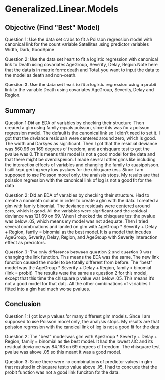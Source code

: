 # Generalized.Linear.Models

## Objective (Find "Best" Model)
Question 1: Use the data set crabs to fit a Poisson regression model with canonical link for the count variable Satellites using predictor variables Width, Dark, GoodSpine

Question 2: Use the data set heart to fit a logistic regression with canonical link to Death using covariates AgeGroup, Severity, Delay, Region.Note here that the data is in matrix form: death and Total, you want to input the data to the model as death and non-death.

Question 3: Use the data set heart to fit a logistic regression using a probit link to the variable Death using covariates AgeGroup, Severity, Delay and Region.

## Summary
Question 1:Did an EDA of variables by checking their structure. Then created a glm using family equals poisson, since this was for a poisson regression model. The default is the canonical link so I didn’t need to set it. I got that the deviance residuals were centered around zero, which is good. The width and Darkyes as significant. Then I got that the residual deviance was 560.96 on 169 degrees of freedom, and a chisquare test to get the pvalue was 0. This means this model is not a good model for the data and that there might be overdisperion.  I made several other glms like including the interaction effects of variables and changing the family to quasipoisson.  I still kept getting very low pvalues for the chisquare test. Since I am supposed to use Poisson model only, the analysis stops. My results are that poission regression with the canonical link of log is not a good fit for the data


Question 2: Did an EDA of variables by checking their structure. Had to create a nondeath column in order to create a glm with the data. I created a glm with family binomial. The deviance residuals were centered around zero, which is good. All the variables were significant and the residual deviance was 121.69 on 69. When I checked the chisquare test the pvalue was below .05, which means my model was not adequate. Then I tried several combinations and landed on glm with AgeGroup * Severity + Delay + Region, family = binomial as the best model. It is a model that incudes AgeGroup, Severity, Delay, Region, and AgeGroup with Severity interaction effect as predictors. 

Question 3: The only difference between question 2 and question 3 was changing the link function. This means the EDA was the same. The new link function caused the model to be totally different from before. The “best” model was the AgeGroup * Severity + Delay + Region, family = binomial (link = probit). The results were the same as question 2 for this model, except that this time the chisquare p value was below .05. This means it’s not a good model for that data. All the other combinations of variables I fitted into a glm had much worse pvalues. 

## Conclusion
Question 1: I got low p values for many different glm models. Since I am supposed to use Poisson model only, the analysis stops. My results are that poission regression with the canoical link of log is not a good fit for the data

Question 2: The "best" model was glm with AgeGroup * Severity + Delay + Region, family = binomial as the best model. It had the lowest AIC and its residual deviance was 84.163 on 69 degrees of freedom. The chisquare test pvalue was above .05 so this meant it was a good model. 

Question 3: Since there were no combinations of predictor values in glm that resulted in chisquare test p value above .05, I had to conclude that the probit function was not a good link funciton for the data. 
